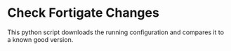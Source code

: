 # Check Fortigate Changes
This python script downloads the running configuration and compares it to a known good version.
